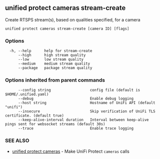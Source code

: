 ## unified protect cameras stream-create

Create RTSPS stream(s), based on qualities specified, for a camera

```
unified protect cameras stream-create [camera ID] [flags]
```

### Options

```
  -h, --help      help for stream-create
      --high      high stream quality
      --low       low stream quality
      --medium    medium stream quality
      --package   package stream quality
```

### Options inherited from parent commands

```
      --config string                  config file (default is $HOME/.unified.yaml)
      --debug                          Enable debug logging
      --host string                    Hostname of UniFi API (default "unifi")
      --insecure                       Skip verification of UniFi TLS certificate. (default true)
      --keep-alive-interval duration   Interval between keep-alive pings sent for websocket streams (default 30s)
      --trace                          Enable trace logging
```

### SEE ALSO

* [unified protect cameras](unified_protect_cameras.md)	 - Make UniFi Protect `cameras` calls

